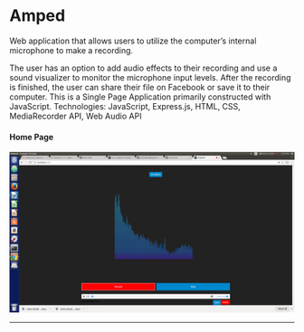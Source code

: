 # Amped
Web application that allows users to utilize the computer’s internal microphone to make a recording.

  The user has an option to add audio effects to their recording and use a sound visualizer to monitor the microphone input levels. After the recording is finished, the user can share their file on Facebook or save it to their computer. This is a Single Page Application primarily constructed with JavaScript. 
Technologies: JavaScript, Express.js, HTML, CSS, MediaRecorder API, Web Audio API 


#### Home Page ####
![Alt text](/public/images/Amped3.png)
***

